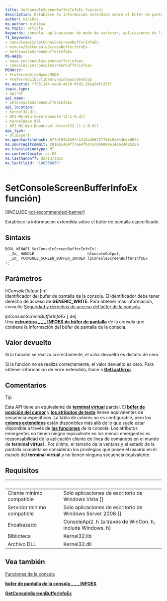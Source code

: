 ```yaml
---
title: SetConsoleScreenBufferInfoEx función)
description: Establece la información extendida sobre el búfer de pantalla especificado en el búfer especificado.
author: miniksa
ms.author: miniksa
ms.topic: article
keywords: consola, aplicaciones de modo de carácter, aplicaciones de línea de comandos, aplicaciones de terminal, API de consola
f1_keywords:
- consoleapi2/SetConsoleScreenBufferInfoEx
- wincon/SetConsoleScreenBufferInfoEx
- SetConsoleScreenBufferInfoEx
MS-HAID:
- base.setconsolescreenbufferinfoex
- consoles.setconsolescreenbufferinfoex
MSHAttr:
- PreferredSiteName:MSDN
- PreferredLib:/library/windows/desktop
ms.assetid: ff851144-eee9-4410-8fd1-28aa24fc25f1
topic_type:
- apiref
api_name:
- SetConsoleScreenBufferInfoEx
api_location:
- Kernel32.dll
- API-MS-Win-Core-Console-l2-1-0.dll
- KernelBase.dll
- API-MS-Win-DownLevel-Kernel32-l1-1-0.dll
api_type:
- DllExport
ms.openlocfilehash: 677df94d6397c1515ad96757788c9a044b6ed87e
ms.sourcegitcommit: 281eb1469f77ae4fb4c67806898e14eac440522a
ms.translationtype: MT
ms.contentlocale: es-ES
ms.lasthandoff: 02/14/2021
ms.locfileid: "100358655"
---
```

# <a name="setconsolescreenbufferinfoex-function"></a>SetConsoleScreenBufferInfoEx función)

[!INCLUDE [not-recommended-banner](./includes/not-recommended-banner.md)]

Establece la información extendida sobre el búfer de pantalla especificado.

## <a name="syntax"></a>Sintaxis

```C
BOOL WINAPI SetConsoleScreenBufferInfoEx(
  _In_ HANDLE                        hConsoleOutput,
  _In_ PCONSOLE_SCREEN_BUFFER_INFOEX lpConsoleScreenBufferInfoEx
);
```

## <a name="parameters"></a>Parámetros

*hConsoleOutput* \[in\]  
Identificador del búfer de pantalla de la consola. El identificador debe tener derecho de acceso de **GENERIC\_WRITE**. Para obtener más información, consulte [Seguridad y derechos de acceso del búfer de la consola](console-buffer-security-and-access-rights.md).

*lpConsoleScreenBufferInfoEx* \[ de\]  
Una [**estructura \_ \_ \_ INFOEX de búfer de pantalla**](console-screen-buffer-infoex.md) de la consola que contiene la información del búfer de pantalla de la consola.

## <a name="return-value"></a>Valor devuelto

Si la función se realiza correctamente, el valor devuelto es distinto de cero.

Si la función no se realiza correctamente, el valor devuelto es cero. Para obtener información de error extendida, llame a [**GetLastError**](/windows/win32/api/errhandlingapi/nf-errhandlingapi-getlasterror).

## <a name="remarks"></a>Comentarios

> [!TIP]
> Esta API tiene un equivalente de **[terminal virtual](console-virtual-terminal-sequences.md)** parcial. El **[búfer de posición del cursor](console-virtual-terminal-sequences.md#cursor-positioning)** y **[los atributos de texto](console-virtual-terminal-sequences.md#text-formatting)** tienen equivalentes de secuencia específicos. La tabla de colores no es configurable, pero los **[colores extendidos](console-virtual-terminal-sequences.md#extended-colors)** están disponibles más allá de lo que suele estar disponible a través de **[las funciones](console-functions.md)** de la consola. Los atributos emergentes no tienen ningún equivalente en los menús emergentes es responsabilidad de la aplicación cliente de línea de comandos en el mundo de **terminal virtual** . Por último, el tamaño de la ventana y el estado de la pantalla completa se consideran los privilegios que posee el usuario en el mundo del **terminal virtual** y no tienen ninguna secuencia equivalente.

## <a name="requirements"></a>Requisitos

| &nbsp; | &nbsp; |
|-|-|
| Cliente mínimo compatible | Solo aplicaciones de escritorio de Windows Vista \[\] |
| Servidor mínimo compatible | Solo aplicaciones de escritorio de Windows Server 2008 \[\] |
| Encabezado | ConsoleApi2. h (a través de WinCon. h, include Windows. h) |
| Biblioteca | Kernel32.lib |
| Archivo DLL | Kernel32.dll |

## <a name="see-also"></a>Vea también

[Funciones de la consola](console-functions.md)

[**búfer de pantalla de la consola \_ \_ \_ INFOEX**](console-screen-buffer-infoex.md)

[**GetConsoleScreenBufferInfoEx**](getconsolescreenbufferinfoex.md)